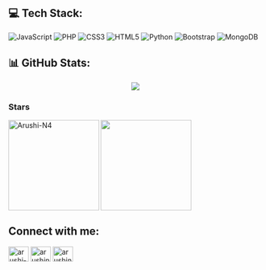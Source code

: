 



## 💻 Tech Stack:
![JavaScript](https://img.shields.io/badge/javascript-%23323330.svg?style=for-the-badge&logo=javascript&logoColor=%23F7DF1E) ![PHP](https://img.shields.io/badge/php-%23777BB4.svg?style=for-the-badge&logo=php&logoColor=white) ![CSS3](https://img.shields.io/badge/css3-%231572B6.svg?style=for-the-badge&logo=css3&logoColor=white) ![HTML5](https://img.shields.io/badge/html5-%23E34F26.svg?style=for-the-badge&logo=html5&logoColor=white) ![Python](https://img.shields.io/badge/python-3670A0?style=for-the-badge&logo=python&logoColor=ffdd54) ![Bootstrap](https://img.shields.io/badge/bootstrap-%238511FA.svg?style=for-the-badge&logo=bootstrap&logoColor=white) ![MongoDB](https://img.shields.io/badge/MongoDB-%234ea94b.svg?style=for-the-badge&logo=mongodb&logoColor=white)

## 📊 GitHub Stats:
<div align="center"><img src="https://github-readme-stats.vercel.app/api?username=Arushi-N4&show_icons=true&count_private=true&hide_border=true" align="center" /></div>  


</div><h3 align="left">Stars</h3>
<img align="left" height="180em" src="https://github-readme-stats.vercel.app/api/top-langs/?username=Arushi-N4&layout=compact&theme=blueberry" alt=Arushi-N4 />
<img align="center" src="http://github-profile-summary-cards.vercel.app/api/cards/profile-details?username=Arushi-N4&theme=github" height="180em" />

## Connect with me:
<p align="left">
<a href="https://linkedin.com/in/arushi-nirala-aa714b295" target="blank"><img align="center" src="https://raw.githubusercontent.com/rahuldkjain/github-profile-readme-generator/master/src/images/icons/Social/linked-in-alt.svg" alt="arushi-nirala-aa714b295" height="30" width="40" /></a>
<a href="https://kaggle.com/arushin4" target="blank"><img align="center" src="https://raw.githubusercontent.com/rahuldkjain/github-profile-readme-generator/master/src/images/icons/Social/kaggle.svg" alt="arushin4" height="30" width="40" /></a>
<a href="https://auth.geeksforgeeks.org/user/arushin2t7y" target="blank"><img align="center" src="https://raw.githubusercontent.com/rahuldkjain/github-profile-readme-generator/master/src/images/icons/Social/geeks-for-geeks.svg" alt="arushin2t7y" height="30" width="40" /></a>
</p>


